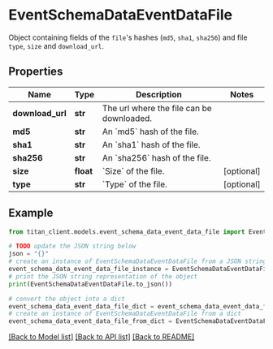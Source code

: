 # EventSchemaDataEventDataFile

Object containing fields of the `file`'s hashes (`md5`, `sha1`, `sha256`) and file `type`, `size` and `download_url`.

## Properties

Name | Type | Description | Notes
------------ | ------------- | ------------- | -------------
**download_url** | **str** | The url where the file can be downloaded. | 
**md5** | **str** | An &#x60;md5&#x60; hash of the file. | 
**sha1** | **str** | An &#x60;sha1&#x60; hash of the file. | 
**sha256** | **str** | An &#x60;sha256&#x60; hash of the file. | 
**size** | **float** | &#x60;Size&#x60; of the file. | [optional] 
**type** | **str** | &#x60;Type&#x60; of the file. | [optional] 

## Example

```python
from titan_client.models.event_schema_data_event_data_file import EventSchemaDataEventDataFile

# TODO update the JSON string below
json = "{}"
# create an instance of EventSchemaDataEventDataFile from a JSON string
event_schema_data_event_data_file_instance = EventSchemaDataEventDataFile.from_json(json)
# print the JSON string representation of the object
print(EventSchemaDataEventDataFile.to_json())

# convert the object into a dict
event_schema_data_event_data_file_dict = event_schema_data_event_data_file_instance.to_dict()
# create an instance of EventSchemaDataEventDataFile from a dict
event_schema_data_event_data_file_from_dict = EventSchemaDataEventDataFile.from_dict(event_schema_data_event_data_file_dict)
```
[[Back to Model list]](../README.md#documentation-for-models) [[Back to API list]](../README.md#documentation-for-api-endpoints) [[Back to README]](../README.md)


